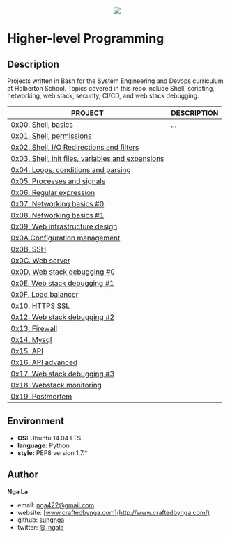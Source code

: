 <p align="center">
  <img src="http://www.holbertonschool.com/holberton-logo.png">
</p>

# Higher-level Programming

## Description
Projects written in Bash for the System Engineering and Devops curriculum at Holberton School.
Topics covered in this repo include Shell, scripting, networking, web stack, security, CI/CD, and web stack debugging.

PROJECT | DESCRIPTION
----|----
[0x00. Shell, basics](./0x00-shell_basics) | ...
[0x01. Shell, permissions](./0x01-shell_permissions) | 
[0x02. Shell, I/O Redirections and filters](./0x02-shell_redirections) | 
[0x03. Shell, init files, variables and expansions](./0x03-shell_variables_expansions) | 
[0x04. Loops, conditions and parsing](./0x04-loops_conditions_and_parsing) | 
[0x05. Processes and signals](./0x05-processes_and_signals) | 
[0x06. Regular expression](./0x06-regular_expressions) | 
[0x07. Networking basics #0](./0x07-networking_basics) | 
[0x08. Networking basics #1](./0x08-networking_basics_2) | 
[0x09. Web infrastructure design](./0x09-web_infrastructure_design) | 
[0x0A Configuration management](./0x0A-configuration_management) | 
[0x0B. SSH](./0x0B-ssh) | 
[0x0C. Web server](./0x0C-web_server) | 
[0x0D. Web stack debugging #0](./0x0D-web_stack_debugging_0) | 
[0x0E. Web stack debugging #1](./0x0E-web_stack_debugging_1) | 
[0x0F. Load balancer](./0x0F-load_balancer) | 
[0x10. HTTPS SSL](./0x10-https_ssl) | 
[0x12. Web stack debugging #2](./0x12-web_stack_debugging_2) | 
[0x13. Firewall](./0x13-firewall) | 
[0x14. Mysql](./0x14-mysql) | 
[0x15. API](./0x15-api) | 
[0x16. API advanced](./0x16-api_advanced) | 
[0x17. Web stack debugging #3](./0x17-web_stack_debugging_3) |
[0x18. Webstack monitoring](./0x18-webstack_monitoring) |
[0x19. Postmortem](./0x19-postmortem) |


## Environment

* __OS:__ Ubuntu 14.04 LTS
* __language:__ Python
* __style:__ PEP8 version 1.7.*

## Author

**Nga La**
* email: [nga422@gmail.com](nga422@gmail.com)
* website: [www.craftedbynga.com](http://www.craftedbynga.com/)
* github: [sungnga](https://github.com/sungnga)
* twitter: [@_ngala](https://twitter.com/_ngala)